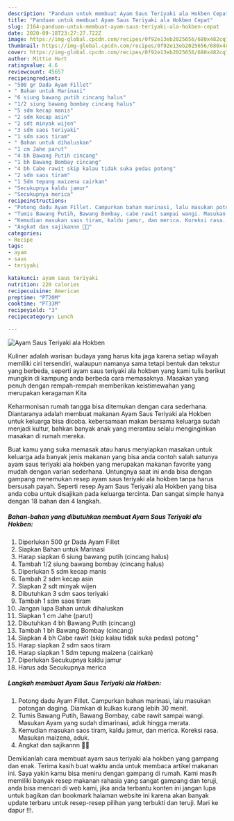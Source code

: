 ```yaml
---
description: "Panduan untuk membuat Ayam Saus Teriyaki ala Hokben Cepat"
title: "Panduan untuk membuat Ayam Saus Teriyaki ala Hokben Cepat"
slug: 2164-panduan-untuk-membuat-ayam-saus-teriyaki-ala-hokben-cepat
date: 2020-09-18T23:27:27.722Z
image: https://img-global.cpcdn.com/recipes/0f92e13eb2025656/680x482cq70/ayam-saus-teriyaki-ala-hokben-foto-resep-utama.jpg
thumbnail: https://img-global.cpcdn.com/recipes/0f92e13eb2025656/680x482cq70/ayam-saus-teriyaki-ala-hokben-foto-resep-utama.jpg
cover: https://img-global.cpcdn.com/recipes/0f92e13eb2025656/680x482cq70/ayam-saus-teriyaki-ala-hokben-foto-resep-utama.jpg
author: Mittie Hart
ratingvalue: 4.6
reviewcount: 45657
recipeingredient:
- "500 gr Dada Ayam Fillet"
- " Bahan untuk Marinasi"
- "6 siung bawang putih cincang halus"
- "1/2 siung bawang bombay cincang halus"
- "5 sdm kecap manis"
- "2 sdm kecap asin"
- "2 sdt minyak wijen"
- "3 sdm saos teriyaki"
- "1 sdm saos tiram"
- " Bahan untuk dihaluskan"
- "1 cm Jahe parut"
- "4 bh Bawang Putih cincang"
- "1 bh Bawang Bombay cincang"
- "4 bh Cabe rawit skip kalau tidak suka pedas potong"
- "2 sdm saos tiram"
- "1 Sdm tepung maizena cairkan"
- "Secukupnya kaldu jamur"
- "Secukupnya merica"
recipeinstructions:
- "Potong dadu Ayam Fillet. Campurkan bahan marinasi, lalu masukan potongan daging. Diamkan di kulkas kurang lebih 30 menit."
- "Tumis Bawang Putih, Bawang Bombay, cabe rawit sampai wangi. Masukan Ayam yang sudah dimarinasi, aduk hingga merata."
- "Kemudian masukan saos tiram, kaldu jamur, dan merica. Koreksi rasa. Masukan maizena, aduk."
- "Angkat dan sajikannn 🤗🥰"
categories:
- Recipe
tags:
- ayam
- saus
- teriyaki

katakunci: ayam saus teriyaki 
nutrition: 220 calories
recipecuisine: American
preptime: "PT20M"
cooktime: "PT33M"
recipeyield: "3"
recipecategory: Lunch

---
```



![Ayam Saus Teriyaki ala Hokben](https://img-global.cpcdn.com/recipes/0f92e13eb2025656/680x482cq70/ayam-saus-teriyaki-ala-hokben-foto-resep-utama.jpg)

Kuliner adalah warisan budaya yang harus kita jaga karena setiap wilayah memiliki ciri tersendiri, walaupun namanya sama tetapi bentuk dan tekstur yang berbeda, seperti ayam saus teriyaki ala hokben yang kami tulis berikut mungkin di kampung anda berbeda cara memasaknya. Masakan yang penuh dengan rempah-rempah memberikan keistimewahan yang merupakan keragaman Kita

Keharmonisan rumah tangga bisa ditemukan dengan cara sederhana. Diantaranya adalah membuat makanan Ayam Saus Teriyaki ala Hokben untuk keluarga bisa dicoba. kebersamaan makan bersama keluarga sudah menjadi kultur, bahkan banyak anak yang merantau selalu menginginkan masakan di rumah mereka.



Buat kamu yang suka memasak atau harus menyiapkan masakan untuk keluarga ada banyak jenis makanan yang bisa anda contoh salah satunya ayam saus teriyaki ala hokben yang merupakan makanan favorite yang mudah dengan varian sederhana. Untungnya saat ini anda bisa dengan gampang menemukan resep ayam saus teriyaki ala hokben tanpa harus bersusah payah.
Seperti resep Ayam Saus Teriyaki ala Hokben yang bisa anda coba untuk disajikan pada keluarga tercinta. Dan sangat simple hanya dengan 18 bahan dan 4 langkah.


<!--inarticleads1-->

##### Bahan-bahan yang dibutuhkan membuat Ayam Saus Teriyaki ala Hokben:

1. Diperlukan 500 gr Dada Ayam Fillet
1. Siapkan  Bahan untuk Marinasi
1. Harap siapkan 6 siung bawang putih (cincang halus)
1. Tambah 1/2 siung bawang bombay (cincang halus)
1. Diperlukan 5 sdm kecap manis
1. Tambah 2 sdm kecap asin
1. Siapkan 2 sdt minyak wijen
1. Dibutuhkan 3 sdm saos teriyaki
1. Tambah 1 sdm saos tiram
1. Jangan lupa  Bahan untuk dihaluskan
1. Siapkan 1 cm Jahe (parut)
1. Dibutuhkan 4 bh Bawang Putih (cincang)
1. Tambah 1 bh Bawang Bombay (cincang)
1. Siapkan 4 bh Cabe rawit (skip kalau tidak suka pedas) potong”
1. Harap siapkan 2 sdm saos tiram
1. Harap siapkan 1 Sdm tepung maizena (cairkan)
1. Diperlukan Secukupnya kaldu jamur
1. Harus ada Secukupnya merica




<!--inarticleads2-->

##### Langkah membuat  Ayam Saus Teriyaki ala Hokben:

1. Potong dadu Ayam Fillet. Campurkan bahan marinasi, lalu masukan potongan daging. Diamkan di kulkas kurang lebih 30 menit.
1. Tumis Bawang Putih, Bawang Bombay, cabe rawit sampai wangi. Masukan Ayam yang sudah dimarinasi, aduk hingga merata.
1. Kemudian masukan saos tiram, kaldu jamur, dan merica. Koreksi rasa. Masukan maizena, aduk.
1. Angkat dan sajikannn 🤗🥰




Demikianlah cara membuat ayam saus teriyaki ala hokben yang gampang dan enak. Terima kasih buat waktu anda untuk membaca artikel makanan ini. Saya yakin kamu bisa meniru dengan gampang di rumah. Kami masih memiliki banyak resep makanan rahasia yang sangat gampang dan teruji, anda bisa mencari di web kami, jika anda terbantu konten ini jangan lupa untuk bagikan dan bookmark halaman website ini karena akan banyak update terbaru untuk resep-resep pilihan yang terbukti dan teruji. Mari ke dapur !!!. 
